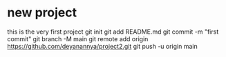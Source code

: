 # new project
this is the very first project
git init
git add README.md
git commit -m "first commit"
git branch -M main
git remote add origin https://github.com/deyanannya/project2.git
git push -u origin main